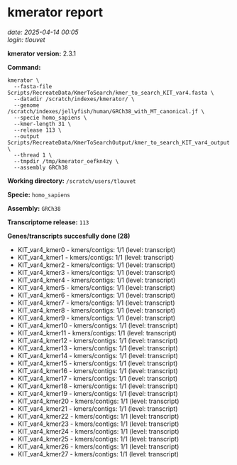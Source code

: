 # kmerator report
*date: 2025-04-14 00:05*  
*login: tlouvet*

**kmerator version:** 2.3.1

**Command:**

```
kmerator \
  --fasta-file Scripts/RecreateData/KmerToSearch/kmer_to_search_KIT_var4.fasta \
  --datadir /scratch/indexes/kmerator/ \
  --genome /scratch/indexes/jellyfish/human/GRCh38_with_MT_canonical.jf \
  --specie homo_sapiens \
  --kmer-length 31 \
  --release 113 \
  --output Scripts/RecreateData/KmerToSearchOutput/kmer_to_search_KIT_var4_output \
  --thread 1 \
  --tmpdir /tmp/kmerator_oefkn4zy \
  --assembly GRCh38
```

**Working directory:** `/scratch/users/tlouvet`

**Specie:** `homo_sapiens`

**Assembly:** `GRCh38`

**Transcriptome release:** `113`

**Genes/transcripts succesfully done (28)**

- KIT_var4_kmer0 - kmers/contigs: 1/1 (level: transcript)
- KIT_var4_kmer1 - kmers/contigs: 1/1 (level: transcript)
- KIT_var4_kmer2 - kmers/contigs: 1/1 (level: transcript)
- KIT_var4_kmer3 - kmers/contigs: 1/1 (level: transcript)
- KIT_var4_kmer4 - kmers/contigs: 1/1 (level: transcript)
- KIT_var4_kmer5 - kmers/contigs: 1/1 (level: transcript)
- KIT_var4_kmer6 - kmers/contigs: 1/1 (level: transcript)
- KIT_var4_kmer7 - kmers/contigs: 1/1 (level: transcript)
- KIT_var4_kmer8 - kmers/contigs: 1/1 (level: transcript)
- KIT_var4_kmer9 - kmers/contigs: 1/1 (level: transcript)
- KIT_var4_kmer10 - kmers/contigs: 1/1 (level: transcript)
- KIT_var4_kmer11 - kmers/contigs: 1/1 (level: transcript)
- KIT_var4_kmer12 - kmers/contigs: 1/1 (level: transcript)
- KIT_var4_kmer13 - kmers/contigs: 1/1 (level: transcript)
- KIT_var4_kmer14 - kmers/contigs: 1/1 (level: transcript)
- KIT_var4_kmer15 - kmers/contigs: 1/1 (level: transcript)
- KIT_var4_kmer16 - kmers/contigs: 1/1 (level: transcript)
- KIT_var4_kmer17 - kmers/contigs: 1/1 (level: transcript)
- KIT_var4_kmer18 - kmers/contigs: 1/1 (level: transcript)
- KIT_var4_kmer19 - kmers/contigs: 1/1 (level: transcript)
- KIT_var4_kmer20 - kmers/contigs: 1/1 (level: transcript)
- KIT_var4_kmer21 - kmers/contigs: 1/1 (level: transcript)
- KIT_var4_kmer22 - kmers/contigs: 1/1 (level: transcript)
- KIT_var4_kmer23 - kmers/contigs: 1/1 (level: transcript)
- KIT_var4_kmer24 - kmers/contigs: 1/1 (level: transcript)
- KIT_var4_kmer25 - kmers/contigs: 1/1 (level: transcript)
- KIT_var4_kmer26 - kmers/contigs: 1/1 (level: transcript)
- KIT_var4_kmer27 - kmers/contigs: 1/1 (level: transcript)
